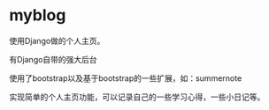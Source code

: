 # myblog
使用Django做的个人主页。

有Django自带的强大后台

使用了bootstrap以及基于bootstrap的一些扩展，如：summernote

实现简单的个人主页功能，可以记录自己的一些学习心得，一些小日记等。
